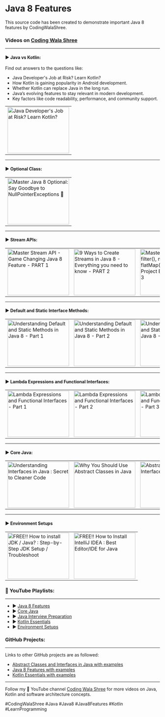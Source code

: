 # Java 8 Features

This source code has been created to demonstrate important Java 8 features by CodingWalaShree.

### Videos on [Coding Wala Shree](https://www.youtube.com/@CodingwalaShree)

***

#### ▶️ Java vs Kotlin:

Find out answers to the questions like:
- Java Developer's Job at Risk? Learn Kotlin?
- How Kotlin is gaining popularity in Android development.
- Whether Kotlin can replace Java in the long run.
- Java’s evolving features to stay relevant in modern development.
- Key factors like code readability, performance, and community support.

<table>
   <tr style="border:none !important;">
      <td style="border:none !important;">
         <a href="https://www.youtube.com/watch?v=dp_KyRtzAzw
           " target="_blank"><img src="http://img.youtube.com/vi/dp_KyRtzAzw/0.jpg"
           alt="Java Developer's Job at Risk? Learn Kotlin?" width="200" height="150" border="0" /></a>
      </td>
    </tr>
</table>

***

#### ▶️ Optional Class:
<table>
   <tr style="border:none !important;">
      <td style="border:none !important;">
         <a href="http://www.youtube.com/watch?feature=player_embedded&v=wsfRJFqvPS0
           " target="_blank"><img src="http://img.youtube.com/vi/wsfRJFqvPS0/0.jpg"
           alt="Master Java 8 Optional: Say Goodbye to NullPointerExceptions 🚀" width="200" height="150" border="0" /></a>
      </td>
   </tr>
</table>

***

#### ▶️ Stream APIs:

<table>
   <tr style="border:none !important;">
      <td style="border:none !important;">
         <a href="http://www.youtube.com/watch?feature=player_embedded&v=Dox6YeuDPtk
           " target="_blank"><img src="http://img.youtube.com/vi/Dox6YeuDPtk/0.jpg"
           alt="Master Stream API - Game Changing Java 8 Feature - PART 1" width="200" height="150" border="0" /></a>
      </td>
      <td style="border:none !important;">
         <a href="http://www.youtube.com/watch?feature=player_embedded&v=THQ1TApfuhg
           " target="_blank"><img src="http://img.youtube.com/vi/THQ1TApfuhg/0.jpg"
           alt="9 Ways to Create Streams in Java 8 - Everything you need to know - PART 2" width="200" height="150" border="0" /></a>
      </td>
      <td style="border:none !important;">
         <a href="http://www.youtube.com/watch?feature=player_embedded&v=bX7Jiboa_Bs
           " target="_blank"><img src="http://img.youtube.com/vi/bX7Jiboa_Bs/0.jpg"
           alt="Master Java Streams: filter(), map(), and flatMap() with Real-Project Examples! - PART 3" width="200" height="150" border="0" /></a>
      </td>
      <td style="border:none !important;">
         <a href="http://www.youtube.com/watch?feature=player_embedded&v=kmz2DhPSGiA
           " target="_blank"><img src="http://img.youtube.com/vi/kmz2DhPSGiA/0.jpg"
           alt="🚀 Java Streams Sorting Like a Pro! 🔥 sorted() with Comparable & Comparator | PART 4" width="200" height="150" border="0" /></a>
      </td>
   </tr>
</table>

***

#### ▶️ Default and Static Interface Methods:

<table>
   <tr style="border:none !important;">
      <td style="border:none !important;">
         <a href="http://www.youtube.com/watch?feature=player_embedded&v=meFi5pR-Y4w
           " target="_blank"><img src="http://img.youtube.com/vi/meFi5pR-Y4w/0.jpg"
           alt="Understanding Default and Static Methods in Java 8 - Part 1" width="200" height="150" border="0" /></a>
      </td>
      <td style="border:none !important;">
         <a href="http://www.youtube.com/watch?feature=player_embedded&v=0RbiKB3t0Qk
           " target="_blank"><img src="http://img.youtube.com/vi/0RbiKB3t0Qk/0.jpg"
           alt="Understanding Default and Static Methods in Java 8 - Part 2" width="200" height="150" border="0" /></a>
      </td>
      <td style="border:none !important;">
         <a href="http://www.youtube.com/watch?feature=player_embedded&v=xq3vbXNPnac
           " target="_blank"><img src="http://img.youtube.com/vi/xq3vbXNPnac/0.jpg"
           alt="Understanding Default and Static Methods in Java 8 - Part 3" width="200" height="150" border="0" /></a>
      </td>
   </tr>
</table>

***

#### ▶️ Lambda Expressions and Functional Interfaces:

<table>
   <tr style="border:none !important;">
      <td style="border:none !important;">
         <a href="http://www.youtube.com/watch?feature=player_embedded&v=ywr5Ojc2sBA
           " target="_blank"><img src="http://img.youtube.com/vi/ywr5Ojc2sBA/0.jpg"
           alt="Lambda Expressions and Functional Interfaces - Part 1" width="200" height="150" border="0" /></a>
      </td>
      <td style="border:none !important;">
         <a href="http://www.youtube.com/watch?feature=player_embedded&v=yRagq3IAgVo
           " target="_blank"><img src="http://img.youtube.com/vi/yRagq3IAgVo/0.jpg"
           alt="Lambda Expressions and Functional Interfaces - Part 2" width="200" height="150" border="0" /></a>
      </td>
      <td style="border:none !important;">
         <a href="http://www.youtube.com/watch?feature=player_embedded&v=9JhCJ73kvmM
           " target="_blank"><img src="http://img.youtube.com/vi/9JhCJ73kvmM/0.jpg"
           alt="Lambda Expressions and Functional Interfaces - Part 3" width="200" height="150" border="0" /></a>
      </td>
   </tr>
</table>

***

#### ▶️ Core Java:

<table style="border:none !important;">
   <tr style="border:none !important;">
      <td style="border:none !important;">
         <a href="http://www.youtube.com/watch?feature=player_embedded&v=NZK5p3RIUic
           " target="_blank"><img src="http://img.youtube.com/vi/NZK5p3RIUic/0.jpg"
           alt="Understanding Interfaces in Java : Secret to Cleaner Code" width="200" height="150" border="0" /></a>
      </td>
      <td style="border:none !important;">
         <a href="http://www.youtube.com/watch?feature=player_embedded&v=5L4U87By3_Y
           " target="_blank"><img src="http://img.youtube.com/vi/5L4U87By3_Y/0.jpg"
           alt="Why You Should Use Abstract Classes in Java" width="200" height="150" border="0" /></a>
      </td>
      <td style="border:none !important;">
         <a href="http://www.youtube.com/watch?feature=player_embedded&v=mPj7CH8zCaU
           " target="_blank"><img src="http://img.youtube.com/vi/mPj7CH8zCaU/0.jpg"
           alt="Abstract Classes vs Interfaces in Java" width="200" height="150" border="0" /></a>
      </td>
      <td style="border:none !important;">
         <a href="http://www.youtube.com/watch?feature=player_embedded&v=bL51oOaAllo
           " target="_blank"><img src="http://img.youtube.com/vi/bL51oOaAllo/0.jpg"
           alt="JDK vs JRE vs JVM in 3 minutes!" width="200" height="150" border="0" /></a>
      </td>
   </tr>
</table>

***

#### ▶️ Environment Setups

<table>
   <tr style="border:none !important;">
      <td style="border:none !important;">
         <a href="https://www.youtube.com/watch?v=uWAL4KHSjMU
           " target="_blank"><img src="http://img.youtube.com/vi/uWAL4KHSjMU/0.jpg"
           alt="FREE!! How to install JDK / Java? : Step-by-Step JDK Setup / Troubleshoot" width="200" height="150" border="0" /></a>
      </td>
      <td style="border:none !important;">
         <a href="https://www.youtube.com/watch?v=RY9YgLToNmE
           " target="_blank"><img src="http://img.youtube.com/vi/RY9YgLToNmE/0.jpg"
           alt="FREE!! How to Install IntelliJ IDEA : Best Editor/IDE for Java" width="200" height="150" border="0" /></a>
      </td>
    </tr>
</table>


### 🎥 YouTube Playlists:
***
* ▶ [ Java 8 Features ](https://www.youtube.com/playlist?list=PL0NAuwT3sREIpmVKgApk2vauQ4zWAenen)
* ▶ [ Core Java ](https://www.youtube.com/playlist?list=PL0NAuwT3sREK2RpKdYhCM-7J9hoaPr9oY)
* ▶ [ Java Interview Preparation ](https://www.youtube.com/playlist?list=PL0NAuwT3sRELG-VTgkp9qMelukbqMxuQK)
* ▶ [ Kotlin Essentials ](https://www.youtube.com/playlist?list=PL0NAuwT3sREJIquQlohcGhwfQJ7QhtEeb)
* ▶ [ Environment Setups ](https://www.youtube.com/playlist?list=PL0NAuwT3sREKiFWTFPxuV7Wib-EOvE4y1)


### GitHub Projects:
***
Links to other GitHub projects are as followed:
* [ Abstract Classes and Interfaces in Java with examples ](https://github.com/codingwalashree/codingwalashree-abstract-class-interface-demo)
* [ Java 8 Features with examples ](https://github.com/codingwalashree/codingwalashree-java8-features)
* [ Kotlin Essentials with examples ](https://github.com/codingwalashree/kotlin-fundamentals)

***
Follow my 🔴 YouTube channel [Coding Wala Shree](https://www.youtube.com/@CodingwalaShree) for more videos on Java, Kotlin and software architecture concepts.

#CodingWalaShree #Java #Java8 #Java8Features #Kotlin #LearnProgramming
